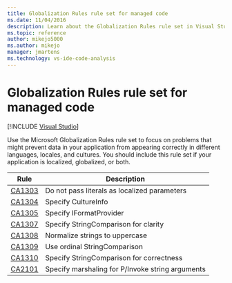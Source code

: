 ```yaml
---
title: Globalization Rules rule set for managed code
ms.date: 11/04/2016
description: Learn about the Globalization Rules rule set in Visual Studio, which focuses on problems related to languages, locales, and cultures. See rule descriptions.
ms.topic: reference
author: mikejo5000
ms.author: mikejo
manager: jmartens
ms.technology: vs-ide-code-analysis
---
```

# Globalization Rules rule set for managed code

 [!INCLUDE [Visual Studio](~/includes/applies-to-version/vs-windows-only.md)]

Use the Microsoft Globalization Rules rule set to focus on problems that might prevent data in your application from appearing correctly in different languages, locales, and cultures. You should include this rule set if your application is localized, globalized, or both.

|Rule|Description|
|----------|-----------------|
|[CA1303](/dotnet/fundamentals/code-analysis/quality-rules/ca1303)|Do not pass literals as localized parameters|
|[CA1304](/dotnet/fundamentals/code-analysis/quality-rules/ca1304)|Specify CultureInfo|
|[CA1305](/dotnet/fundamentals/code-analysis/quality-rules/ca1305)|Specify IFormatProvider|
|[CA1307](/dotnet/fundamentals/code-analysis/quality-rules/ca1307)|Specify StringComparison for clarity|
|[CA1308](/dotnet/fundamentals/code-analysis/quality-rules/ca1308)|Normalize strings to uppercase|
|[CA1309](/dotnet/fundamentals/code-analysis/quality-rules/ca1309)|Use ordinal StringComparison|
|[CA1310](/dotnet/fundamentals/code-analysis/quality-rules/ca1310)|Specify StringComparison for correctness|
|[CA2101](/dotnet/fundamentals/code-analysis/quality-rules/ca2101)|Specify marshaling for P/Invoke string arguments|
